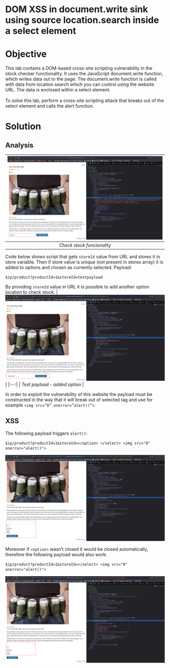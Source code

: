 # DOM XSS in document.write sink using source location.search inside a select element
# Objective
This lab contains a DOM-based cross-site scripting vulnerability in the stock checker functionality. It uses the JavaScript document.write function, which writes data out to the page. The document.write function is called with data from location.search which you can control using the website URL. The data is enclosed within a select element.\
\
To solve this lab, perform a cross-site scripting attack that breaks out of the select element and calls the alert function.

# Solution
## Analysis
|![](Images/image-27.png)|
|:--:| 
| *Check stock funcionality* |

Code below shows script that gets `storeId` value from URL and stores it in store variable. Then if store value is unique (not present in stores array) it is added to options and chosen as currently selected. Payload: 
```
$ip/product?productId=1&storeId=testpayload
```

By providing `storeId` value in URL it is possible to add another option location to check stock.
|![](Images/image-28.png)|
|:--:| 
| *Test payload - added option* |

In order to exploit the vulnerability of this website the payload must be constructed in the way that it will break out of selected tag and use for example `<img src=”0” onerror=”alert()”>`.

## XSS
The following payload triggers `alert()`:
```
$ip/product?productId=1&storeId=</option> </select> <img src="0" onerror="alert()">
```
![](Images/image-29.png)

Moreover if `<option>` wasn’t closed it would be closed automatically, therefore the following payload would also work:
```
$ip/product?productId=1&storeId=</select> <img src="0" onerror="alert()">
```
![](Images/image-30.png)